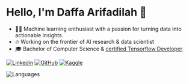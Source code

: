 # Hello, I'm Daffa Arifadilah 👋


- 🧑‍💻 Machine learning enthusiast with a passion for turning data into actionable insights.
- 🔥 Working on the frontier of AI research & data scientist
- 🎓 Bachelor of Computer Science & [certified Tensorflow Developer](https://www.credential.net/ac294025-e564-4bbe-9aac-9750576ce9de#gs.3ekogo)



[![Linkedin](https://img.shields.io/badge/-LinkedIn-306EA8?style=flat&logo=Linkedin&logoColor=white&link=https://www.linkedin.com/in/daffa-arifadilah/)](https://www.linkedin.com/in/daffa-arifadilah/) 
[![GitHub](https://img.shields.io/badge/-GitHub-2F2F2F?style=flat&logo=github&logoColor=white&link=https://www.github.com/daffaariff)](https://www.github.com/daffaariff)
[![Kaggle](https://img.shields.io/badge/-Kaggle-5DB0DB?style=flat&logo=Kaggle&logoColor=white&link=https://www.kaggle.com/daffaarifadilla)](https://www.kaggle.com/daffaarifadilla)


![Languages](https://github-readme-stats.vercel.app/api/top-langs/?username=daffaariff&layout=compact&theme=algolia&custom_title=Top%20Languages&langs_count=6)
